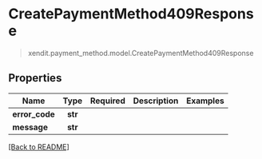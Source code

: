 # CreatePaymentMethod409Response
> xendit.payment_method.model.CreatePaymentMethod409Response


## Properties
| Name | Type | Required | Description | Examples |
|------------|:-------------:|:-------------:|-------------|:-------------:|
| **error_code** | **str** | |   |  |
| **message** | **str** | |   |  |


[[Back to README]](../../README.md)



